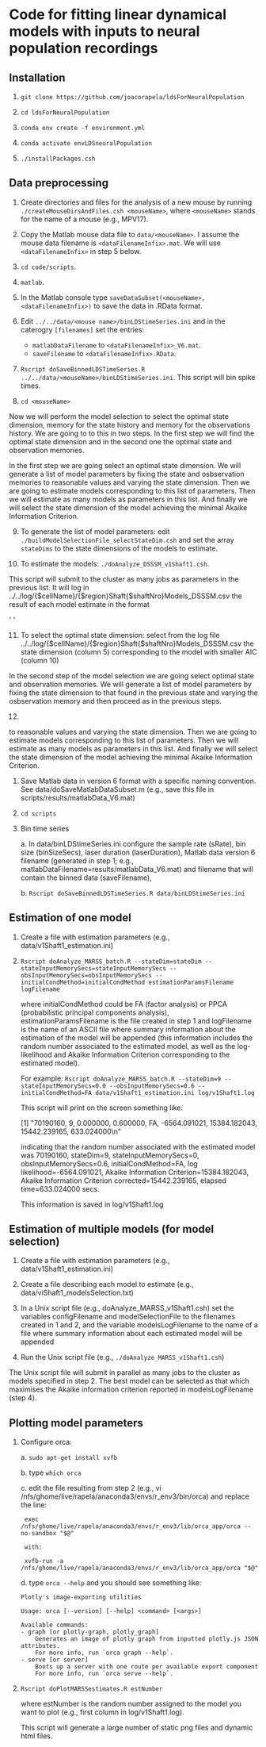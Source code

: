 # Code for fitting linear dynamical models with inputs to neural population recordings

## Installation

1. `git clone https://github.com/joacorapela/ldsForNeuralPopulation`

2. `cd ldsForNeuralPopulation`

3. `conda env create -f environment.yml`

4. `conda activate envLDSneuralPopulation`

5. `./installPackages.csh`

## Data preprocessing

1. Create directories and files for the analysis of a new mouse by running `./createMouseDirsAndFiles.csh <mouseName>`, where `<mouseName>` stands for the name of a mouse (e.g., MPV17).

2. Copy the Matlab mouse data file to `data/<mouseName>`. I assume the mouse data filename is `<dataFilenameInfix>.mat`. We will use `<dataFilenameInfix>` in step 5 below.

3. `cd code/scripts`.

4. `matlab`.

5. In the Matlab console type `saveDataSubset(<mouseName>, <dataFilenameInfix>)` to save the data in .RData format.

6. Edit `../../data/<mouse name>/binLDStimeSeries.ini` and in the caterogry `[filenames]` set the entries:
    - `matlabDataFilename` to `<dataFilenameInfix>_V6.mat`.
    - `saveFilename` to `<dataFilenameInfix>.RData`.

7. `Rscript doSaveBinnedLDSTimeSeries.R ../../data/<mouseName>/binLDStimeSeries.ini`. This script will bin spike times.

8. `cd <mouseName>`

Now we will perform the model selection to select the optimal state dimension, memory for the state history and memory for the observations history. We are going to to this in two steps. In the first step we will find the optimal state dimension and in the second one the optimal state and observation memories.

In the first step we are going select an optimal state dimension. We will generate a list of model parameters by fixing the state and osbservation memories to reasonable values and varying the state dimension. Then we are going to estimate models corresponding to this list of parameters. Then we will estimate as many models as parameters in this list. And finally we will select the state dimension of the model achieving the minimal Akaike Information Criterion.

9. To generate the list of model parameters: edit `./buildModelSelectionFile_selectStateDim.csh` and set the array `stateDims` to the state dimensions of the models to estimate. 

10. To estimate the models: `./doAnalyze_DSSSM_v1Shaft1.csh`. 

This script will submit to the cluster as many jobs as parameters in the previous list. It will log in ../../log/{$cellName}/{$region}Shaft{$shaftNro}Models_DSSSM.csv the result of each model estimate in the format

'<model estimation number> <start time> <train duration> <validation duration> <state dimension> <state memory> <obs memory> <initial conditions method> <log likelihood> <AIC> <cross-validated log likelihood> <estimation elapsed time>'

11. To select the optimal state dimension: select from the log file ../../log/{$cellName}/{$region}Shaft{$shaftNro}Models_DSSSM.csv the state dimension (column 5) corresponding to the model with smaller AIC (column 10)

In the second step of the model selection we are going select optimal state and observation memories. We will generate a list of model parameters by fixing the state dimension to that found in the previous state and varying the osbservation memory and then proceed as in the previous steps.

12. 
 to reasonable values and varying the state dimension. Then we are going to estimate models corresponding to this list of parameters. Then we will estimate as many models as parameters in this list. And finally we will select the state dimension of the model achieving the minimal Akaike Information Criterion.


1. Save Matlab data in version 6 format with a specific naming convention. See data/doSaveMatlabDataSubset.m (e.g., save this file in
   scripts/results/matlabData_V6.mat)

2. `cd scripts`

3. Bin time series

    a. In data/binLDStimeSeries.ini configure the sample rate (sRate), bin size
(binSizeSecs), laser duration (laserDuration), Matlab data version 6 filename
(generated in step 1; e.g., matlabDataFilename=results/matlabData_V6.mat) and
filename that will contain the binned data (saveFilename),

    b. `Rscript doSaveBinnedLDSTimeSeries.R data/binLDStimeSeries.ini`

## Estimation of one model

1. Create a file with estimation parameters (e.g., data/v1Shaft1_estimation.ini)

2. `Rscript doAnalyze_MARSS_batch.R --stateDim=stateDim --stateInputMemorySecs=stateInputMemorySecs --obsInputMemorySecs=obsInputMemorySecs --initialCondMethod=initialCondMethod estimationParamsFilename logFilename`

    where initialCondMethod could be FA (factor analysis) or PPCA (probabilistic principal components analysis), estimationParamsFilename is the file created in step 1 and logFilename is the name of an ASCII file where summary information about the estimation of the model will be appended (this information includes the random number associated to the estimated model, as well as the log-likelihood and Akaike Information Criterion corresponding to the estimated model).

   For example: `Rscript doAnalyze_MARSS_batch.R --stateDim=9 --stateInputMemorySecs=0.0 --obsInputMemorySecs=0.6 --initialCondMethod=FA data/v1Shaft1_estimation.ini log/v1Shaft1.log`

   This script will print on the screen something like:

   [1] "70190160, 9, 0.000000, 0.600000, FA, -6564.091021, 15384.182043, 15442.239165, 633.024000\n"

    indicating that the random number associated with the estimated model was 70190160, stateDim=9, stateInputMemorySecs=0, obsInputMemorySecs=0.6, initialCondMethod=FA, log likelihood=-6564.091021, Akaike Information Criterion=15384.182043, Akaike Information Criterion corrected=15442.239165, elapsed time=633.024000 secs. 

    This information is saved in log/v1Shaft1.log

## Estimation of multiple models (for model selection)

1. Create a file with estimation parameters (e.g., data/v1Shaft1_estimation.ini)

2. Create a file describing each model to estimate (e.g., data/viShaft1_modelsSelection.txt)

3. In a Unix script file (e.g., doAnalyze_MARSS_v1Shaft1.csh) set the variables configFilename and modelSelectionFile to the filenames created in 1 and 2, and the variable modelsLogFilename to the name of a file where summary information about each estimated model will be appended

4. Run the Unix script file (e.g., `./doAnalyze_MARSS_v1Shaft1.csh`)

The Unix script file will submit in parallel as many jobs to the cluster as models specified in step 2. The best model can be selected as that which maximises the Akaike information criterion reported in modelsLogFilename (step 4).

## Plotting model parameters

1. Configure orca:

    a. `sudo apt-get install xvfb`

    b. type `which orca`

    c. edit the file resulting from step 2 (e.g., vi /nfs/ghome/live/rapela/anaconda3/envs/r_env3/bin/orca) and replace the line:

        exec /nfs/ghome/live/rapela/anaconda3/envs/r_env3/lib/orca_app/orca --no-sandbox "$@"

        with:

        xvfb-run -a  /nfs/ghome/live/rapela/anaconda3/envs/r_env3/lib/orca_app/orca "$@"                                                  

    d. type `orca --help` and you should see something like:

       Plotly's image-exporting utilities

       Usage: orca [--version] [--help] <command> [<args>]

       Available commands:
       - graph [or plotly-graph, plotly_graph]
           Generates an image of plotly graph from inputted plotly.js JSON attributes.
           For more info, run `orca graph --help`.
       - serve [or server]
           Boots up a server with one route per available export component
           For more info, run `orca serve --help`.


3. `Rscript doPlotMARSSestimates.R estNumber`

    where estNumber is the random number assigned to the model you want to plot (e.g., first column in log/v1Shaft1.log). 

    This script will generate a large number of static png files and dynamic html files.

